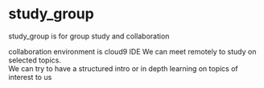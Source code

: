 # study_group
study_group is for group study and collaboration

collaboration environment is cloud9 IDE
We can meet remotely to study on selected topics.  
We can try to have a structured intro or in depth learning on topics of interest to us
